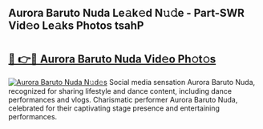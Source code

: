 ## Aurora Baruto Nuda Le𝚊k𝚎d N𝚞𝚍e - Part-SWR Vid𝚎o Le𝚊ks Photos tsahP

# <h2><a href="http://fbeika.evod.top/?m=Aurora+Baruto+Nuda">🔗 👉🔴 Aurora Baruto Nuda Vid𝚎o Ph𝚘t𝚘s</a></h2>

[![Aurora Baruto Nuda N𝚞d𝚎s](https://i.imgur.com/8V9OHl7.gif)](http://fbeika.evod.top/?m=Aurora+Baruto+Nuda)
Social media sensation Aurora Baruto Nuda, recognized for sharing lifestyle and dance content, including dance performances and vlogs. Charismatic performer Aurora Baruto Nuda, celebrated for their captivating stage presence and entertaining performances. 
